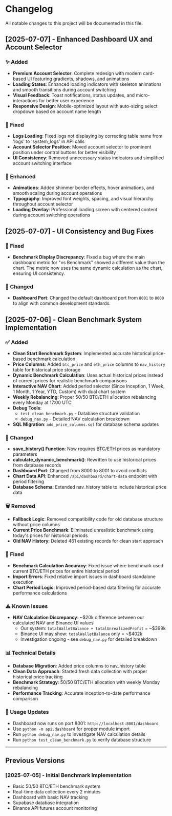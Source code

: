 # Changelog

All notable changes to this project will be documented in this file.

## [2025-07-07] - Enhanced Dashboard UX and Account Selector

### ✨ Added
- **Premium Account Selector**: Complete redesign with modern card-based UI featuring gradients, shadows, and animations
- **Loading States**: Enhanced loading indicators with skeleton animations and smooth transitions during account switching
- **Visual Feedback**: Toast notifications, status updates, and micro-interactions for better user experience
- **Responsive Design**: Mobile-optimized layout with auto-sizing select dropdown based on account name length

### 🐛 Fixed
- **Logs Loading**: Fixed logs not displaying by correcting table name from 'logs' to 'system_logs' in API calls
- **Account Selector Position**: Moved account selector to prominent position under control buttons for better visibility
- **UI Consistency**: Removed unnecessary status indicators and simplified account switching interface

### 🎨 Enhanced
- **Animations**: Added shimmer border effects, hover animations, and smooth scaling during account operations
- **Typography**: Improved font weights, spacing, and visual hierarchy throughout account selector
- **Loading Overlay**: Professional loading screen with centered content during account switching operations

## [2025-07-07] - UI Consistency and Bug Fixes

### 🐛 Fixed
- **Benchmark Display Discrepancy**: Fixed a bug where the main dashboard metric for "vs Benchmark" showed a different value than the chart. The metric now uses the same dynamic calculation as the chart, ensuring UI consistency.

### 🔄 Changed
- **Dashboard Port**: Changed the default dashboard port from `8001` to `8000` to align with common development standards.

## [2025-07-06] - Clean Benchmark System Implementation

### ✅ Added
- **Clean Start Benchmark System**: Implemented accurate historical price-based benchmark calculation
- **Price Columns**: Added `btc_price` and `eth_price` columns to `nav_history` table for historical price storage
- **Dynamic Benchmark Calculation**: Uses actual historical prices instead of current prices for realistic benchmark comparisons
- **Interactive NAV Chart**: Added period selector (Since Inception, 1 Week, 1 Month, 1 Year, YTD, Custom) with dual chart system
- **Weekly Rebalancing**: Proper 50/50 BTC/ETH allocation rebalancing every Monday at 17:00 UTC
- **Debug Tools**: 
  - `test_clean_benchmark.py` - Database structure validation
  - `debug_nav.py` - Detailed NAV calculation breakdown
- **SQL Migration**: `add_price_columns.sql` for database schema updates

### 🔄 Changed
- **save_history() Function**: Now requires BTC/ETH prices as mandatory parameters
- **calculate_dynamic_benchmark()**: Rewritten to use historical prices from database records
- **Dashboard Port**: Changed from 8000 to 8001 to avoid conflicts
- **Chart Data API**: Enhanced `/api/dashboard/chart-data` endpoint with period filtering
- **Database Schema**: Extended nav_history table to include historical price data

### 🗑️ Removed
- **Fallback Logic**: Removed compatibility code for old database structure without price columns
- **Current Price Benchmark**: Eliminated unrealistic benchmark using today's prices for historical periods
- **Old NAV History**: Deleted 461 existing records for clean start approach

### 🐛 Fixed
- **Benchmark Calculation Accuracy**: Fixed issue where benchmark used current BTC/ETH prices for entire historical period
- **Import Errors**: Fixed relative import issues in dashboard standalone execution
- **Chart Period Logic**: Improved period-based data filtering for accurate performance calculations

### ⚠️ Known Issues
- **NAV Calculation Discrepancy**: ~$20k difference between our calculated NAV and Binance UI values
  - Our system: `totalWalletBalance + totalUnrealizedProfit` = ~$399k
  - Binance UI may show: `totalWalletBalance` only = ~$402k
  - Investigation ongoing - see `debug_nav.py` for detailed breakdown

### 📊 Technical Details
- **Database Migration**: Added price columns to nav_history table
- **Clean Data Approach**: Started fresh data collection with proper historical price tracking
- **Benchmark Strategy**: 50/50 BTC/ETH allocation with weekly Monday rebalancing
- **Performance Tracking**: Accurate inception-to-date performance comparison

### 🚀 Usage Updates
- Dashboard now runs on port 8001: `http://localhost:8001/dashboard`
- Use `python -m api.dashboard` for proper module import
- Run `python debug_nav.py` to investigate NAV calculation details
- Run `python test_clean_benchmark.py` to verify database structure

---

## Previous Versions

### [2025-07-05] - Initial Benchmark Implementation
- Basic 50/50 BTC/ETH benchmark system
- Real-time data collection every 2 minutes
- Dashboard with basic NAV tracking
- Supabase database integration
- Binance API futures account monitoring